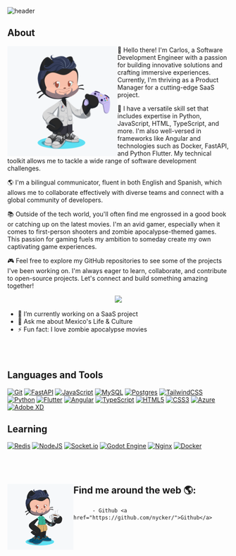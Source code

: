 ![header](https://capsule-render.vercel.app/api?type=waving&color=gradient&height=300&section=header&fontSize=30&text=Hi%20there%20👋%20I'm%20Carlos)

## About
<div>
          <div>
                    <img src="https://raw.githubusercontent.com/nycker/nycker/master/octo-nycker.png" align="left" width=250 >
          </div>
          <div>
👋 Hello there! I'm Carlos, a Software Development Engineer with a passion for building innovative solutions and crafting immersive experiences. Currently, I'm thriving as a Product Manager for a cutting-edge SaaS project.

🚀 I have a versatile skill set that includes expertise in Python, JavaScript, HTML, TypeScript, and more. I'm also well-versed in frameworks like Angular and technologies such as Docker, FastAPI, and Python Flutter. My technical toolkit allows me to tackle a wide range of software development challenges.

🌎 I'm a bilingual communicator, fluent in both English and Spanish, which allows me to collaborate effectively with diverse teams and connect with a global community of developers.

📚 Outside of the tech world, you'll often find me engrossed in a good book or catching up on the latest movies. I'm an avid gamer, especially when it comes to first-person shooters and zombie apocalypse-themed games. This passion for gaming fuels my ambition to someday create my own captivating game experiences.

🎮 Feel free to explore my GitHub repositories to see some of the projects I've been working on. I'm always eager to learn, collaborate, and contribute to open-source projects. Let's connect and build something amazing together!
                    <p align='center' >
                              <a href="#"><img src="https://visitor-badge.glitch.me/badge?page_id=nycker.visitor-badge&left_color=gray&right_color=blue"></a>
                    </p>

- 🔭 I’m currently working on a SaaS project
- 💬 Ask me about Mexico's Life & Culture
- ⚡ Fun fact: I love zombie apocalypse movies
          </div>
</div>







<!-- - 🌱 I’m currently learning flutter 3.0
- 👯 I’m looking to collaborate on interesting project using python/fastapi & angular
- 🤔 I’m looking for help with NGINX
- 📫 How to reach me: @nycker
 -->


<br>
<br>

## Languages and Tools
[![Git](https://img.shields.io/badge/git-%23F05033.svg?style=for-the-badge&logo=git&logoColor=white&link=https://github.com/nycker)](https://github.com/nycker)
[![FastAPI](https://img.shields.io/badge/FastAPI-005571?style=for-the-badge&logo=fastapi&link=https://github.com/nycker)](https://github.com/nycker)
[![JavaScript](https://img.shields.io/badge/javascript-%23323330.svg?style=for-the-badge&logo=javascript&logoColor=%23F7DF1E&link=https://github.com/nycker)](https://github.com/nycker)
[![MySQL](https://img.shields.io/badge/mysql-%23323330.svg?style=for-the-badge&logo=mysql&logoColor=white&link=https://github.com/nycker)](https://github.com/nycker)
[![Postgres](https://img.shields.io/badge/postgres-%23316192.svg?style=for-the-badge&logo=postgresql&logoColor=white&link=https://github.com/nycker)](https://github.com/nycker)
[![TailwindCSS](https://img.shields.io/badge/tailwindcss-%2338B2AC.svg?style=for-the-badge&logo=tailwind-css&logoColor=white&link=https://github.com/nycker)](https://github.com/nycker)
[![Python](https://img.shields.io/badge/python-3670A0?style=for-the-badge&logo=python&logoColor=ffdd54&link=https://github.com/nycker)](https://github.com/nycker)
[![Flutter](https://img.shields.io/badge/Flutter-02569B?style=for-the-badge&logo=flutter&logoColor=white&link=https://github.com/nycker)](https://github.com/nycker)
[![Angular](https://img.shields.io/badge/Angular-DD0031?style=for-the-badge&logo=angular&logoColor=white&link=https://github.com/nycker)](https://github.com/nycker)
[![TypeScript](https://img.shields.io/badge/TypeScript-007ACC?style=for-the-badge&logo=typescript&logoColor=white&link=https://github.com/nycker)](https://github.com/nycker)
[![HTML5](https://img.shields.io/badge/html5-%23E34F26.svg?style=for-the-badge&logo=html5&logoColor=white&link=https://github.com/nycker)](https://github.com/nycker)
[![CSS3](https://img.shields.io/badge/css3-%231572B6.svg?style=for-the-badge&logo=css3&logoColor=white&link=https://github.com/nycker)](https://github.com/nycker)
[![Azure](https://img.shields.io/badge/azure-%230072C6.svg?style=for-the-badge&logo=microsoftazure&logoColor=white&link=https://github.com/nycker)](https://github.com/nycker)
[![Adobe XD](https://img.shields.io/badge/Adobe%20XD-470137?style=for-the-badge&logo=Adobe%20XD&logoColor=#FF61F6&link=https://github.com/nycker)](https://github.com/nycker)

## Learning
[![Redis](https://img.shields.io/badge/redis-%23DD0031.svg?style=for-the-badge&logo=redis&logoColor=white&link=https://github.com/nycker)](https://github.com/nycker)
[![NodeJS](https://img.shields.io/badge/node.js-6DA55F?style=for-the-badge&logo=node.js&logoColor=white&link=https://github.com/nycker)](https://github.com/nycker)
[![Socket.io](https://img.shields.io/badge/Socket.io-black?style=for-the-badge&logo=socket.io&badgeColor=010101&link=https://github.com/nycker)](https://github.com/nycker)
[![Godot Engine](https://img.shields.io/badge/GODOT-%23FFFFFF.svg?style=for-the-badge&logo=godot-engine&link=https://github.com/nycker)](https://github.com/nycker)
[![Nginx](https://img.shields.io/badge/nginx-%23009639.svg?style=for-the-badge&logo=nginx&logoColor=white&link=https://github.com/nycker)](https://github.com/nycker)
[![Docker](https://img.shields.io/badge/docker-%230db7ed.svg?style=for-the-badge&logo=docker&logoColor=white&link=https://github.com/nycker)](https://github.com/nycker)

<br>
<br>

## Find me around the web 🌎: <img src="https://raw.githubusercontent.com/nycker/nycker/master/octo-nycker-coffee.png" align="left" width=150>
          - Github <a href="https://github.com/nycker/">Github</a>
